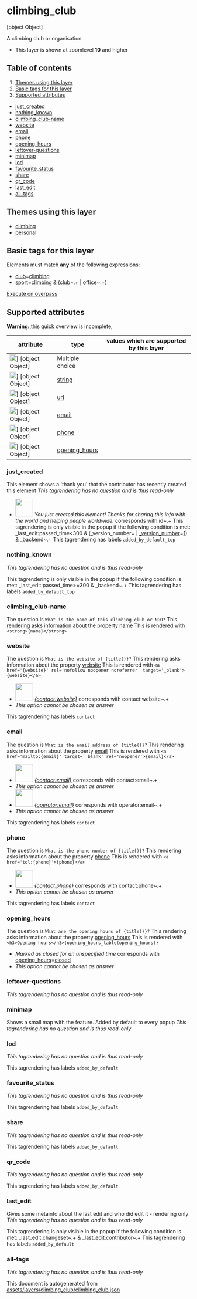 [//]: # (WARNING: this file is automatically generated. Please find the sources at the bottom and edit those sources)

# climbing_club


[object Object]

A climbing club or organisation




 - This layer is shown at zoomlevel **10** and higher
## Table of contents

1. [Themes using this layer](#themes-using-this-layer)
2. [Basic tags for this layer](#basic-tags-for-this-layer)
3. [Supported attributes](#supported-attributes)
  - [just_created](#just_created)
  - [nothing_known](#nothing_known)
  - [climbing_club-name](#climbing_club-name)
  - [website](#website)
  - [email](#email)
  - [phone](#phone)
  - [opening_hours](#opening_hours)
  - [leftover-questions](#leftover-questions)
  - [minimap](#minimap)
  - [lod](#lod)
  - [favourite_status](#favourite_status)
  - [share](#share)
  - [qr_code](#qr_code)
  - [last_edit](#last_edit)
  - [all-tags](#all-tags)

## Themes using this layer

 - [climbing](https://mapcomplete.org/climbing)
 - [personal](https://mapcomplete.org/personal)

## Basic tags for this layer

Elements must match **any** of the following expressions:

 - <a href='https://wiki.openstreetmap.org/wiki/Key:club' target='_blank'>club</a>=<a href='https://wiki.openstreetmap.org/wiki/Tag:club%3Dclimbing' target='_blank'>climbing</a>
 - <a href='https://wiki.openstreetmap.org/wiki/Key:sport' target='_blank'>sport</a>=<a href='https://wiki.openstreetmap.org/wiki/Tag:sport%3Dclimbing' target='_blank'>climbing</a> & (club~.+ | office~.+)

[Execute on overpass](http://overpass-turbo.eu/?Q=%5Bout%3Ajson%5D%5Btimeout%3A90%5D%3B%28%20%20%20%20nwr%5B%22club%22%3D%22climbing%22%5D%28%7B%7Bbbox%7D%7D%29%3B%0A%20%20%20%20nwr%5B%22sport%22%3D%22climbing%22%5D%5B%22club%22%5D%28%7B%7Bbbox%7D%7D%29%3B%0A%20%20%20%20nwr%5B%22sport%22%3D%22climbing%22%5D%5B%22office%22%5D%28%7B%7Bbbox%7D%7D%29%3B%0A%29%3Bout%20body%3B%3E%3Bout%20skel%20qt%3B)

## Supported attributes

**Warning:**,this quick overview is incomplete,

| attribute | type | values which are supported by this layer |
-----|-----|----- |
| <a target="_blank" href='https://taginfo.openstreetmap.org/keys/id#values'><img src='https://mapcomplete.org/assets/svg/statistics.svg' height='18px'></a>] [object Object] | Multiple choice |  |
| <a target="_blank" href='https://taginfo.openstreetmap.org/keys/name#values'><img src='https://mapcomplete.org/assets/svg/statistics.svg' height='18px'></a>] [object Object] | [string](../SpecialInputElements.md#string) |  |
| <a target="_blank" href='https://taginfo.openstreetmap.org/keys/website#values'><img src='https://mapcomplete.org/assets/svg/statistics.svg' height='18px'></a>] [object Object] | [url](../SpecialInputElements.md#url) |  |
| <a target="_blank" href='https://taginfo.openstreetmap.org/keys/email#values'><img src='https://mapcomplete.org/assets/svg/statistics.svg' height='18px'></a>] [object Object] | [email](../SpecialInputElements.md#email) |  |
| <a target="_blank" href='https://taginfo.openstreetmap.org/keys/phone#values'><img src='https://mapcomplete.org/assets/svg/statistics.svg' height='18px'></a>] [object Object] | [phone](../SpecialInputElements.md#phone) |  |
| <a target="_blank" href='https://taginfo.openstreetmap.org/keys/opening_hours#values'><img src='https://mapcomplete.org/assets/svg/statistics.svg' height='18px'></a>] [object Object] | [opening_hours](../SpecialInputElements.md#opening_hours) |  |




### just_created
This element shows a 'thank you' that the contributor has recently created this element
_This tagrendering has no question and is thus read-only_

 - <img src='https://raw.githubusercontent.com/pietervdvn/MapComplete/develop/./assets/svg/party.svg' style='width: 3rem; height: 3rem'> *You just created this element! Thanks for sharing this info with the world and helping people worldwide.* corresponds with id~.+
This tagrendering is only visible in the popup if the following condition is met: _last_edit:passed_time<300 & (_version_number= | <a href='https://wiki.openstreetmap.org/wiki/Key:_version_number' target='_blank'>_version_number</a>=<a href='https://wiki.openstreetmap.org/wiki/Tag:_version_number%3D1' target='_blank'>1</a>) & _backend~.+
This tagrendering has labels 
`added_by_default_top`

### nothing_known

_This tagrendering has no question and is thus read-only_


This tagrendering is only visible in the popup if the following condition is met: _last_edit:passed_time>=300 & _backend~.+
This tagrendering has labels 
`added_by_default_top`

### climbing_club-name

The question is `What is the name of this climbing club or NGO?`
This rendering asks information about the property 
[name](https://wiki.openstreetmap.org/wiki/Key:name)
This is rendered with `<strong>{name}</strong>`




### website

The question is `What is the website of {title()}?`
This rendering asks information about the property 
[website](https://wiki.openstreetmap.org/wiki/Key:website)
This is rendered with `<a href='{website}' rel='nofollow noopener noreferrer' target='_blank'>{website}</a>`
 - <img src='https://raw.githubusercontent.com/pietervdvn/MapComplete/develop/./assets/layers/icons/website.svg' style='width: 3rem; height: 3rem'> *<a href='{contact:website}' rel='nofollow noopener noreferrer' target='_blank'>{contact:website}</a>* corresponds with contact:website~.+
 - _This option cannot be chosen as answer_

This tagrendering has labels 
`contact`

### email

The question is `What is the email address of {title()}?`
This rendering asks information about the property 
[email](https://wiki.openstreetmap.org/wiki/Key:email)
This is rendered with `<a href='mailto:{email}' target='_blank' rel='noopener'>{email}</a>`
 - <img src='https://raw.githubusercontent.com/pietervdvn/MapComplete/develop/./assets/svg/envelope.svg' style='width: 3rem; height: 3rem'> *<a href='mailto:{contact:email}' target='_blank' rel='noopener'>{contact:email}</a>* corresponds with contact:email~.+
 - _This option cannot be chosen as answer_
 - <img src='https://raw.githubusercontent.com/pietervdvn/MapComplete/develop/./assets/svg/envelope.svg' style='width: 3rem; height: 3rem'> *<a href='mailto:{operator:email}' target='_blank' rel='noopener'>{operator:email}</a>* corresponds with operator:email~.+
 - _This option cannot be chosen as answer_

This tagrendering has labels 
`contact`

### phone

The question is `What is the phone number of {title()}?`
This rendering asks information about the property 
[phone](https://wiki.openstreetmap.org/wiki/Key:phone)
This is rendered with `<a href='tel:{phone}'>{phone}</a>`
 - <img src='https://raw.githubusercontent.com/pietervdvn/MapComplete/develop/./assets/layers/questions/phone.svg' style='width: 3rem; height: 3rem'> *<a href='tel:{contact:phone}'>{contact:phone}</a>* corresponds with contact:phone~.+
 - _This option cannot be chosen as answer_

This tagrendering has labels 
`contact`

### opening_hours

The question is `What are the opening hours of {title()}?`
This rendering asks information about the property 
[opening_hours](https://wiki.openstreetmap.org/wiki/Key:opening_hours)
This is rendered with `<h3>Opening hours</h3>{opening_hours_table(opening_hours)}`
 -  *Marked as closed for an unspecified time* corresponds with <a href='https://wiki.openstreetmap.org/wiki/Key:opening_hours' target='_blank'>opening_hours</a>=<a href='https://wiki.openstreetmap.org/wiki/Tag:opening_hours%3Dclosed' target='_blank'>closed</a>
 - _This option cannot be chosen as answer_



### leftover-questions

_This tagrendering has no question and is thus read-only_





### minimap
Shows a small map with the feature. Added by default to every popup
_This tagrendering has no question and is thus read-only_





### lod

_This tagrendering has no question and is thus read-only_



This tagrendering has labels 
`added_by_default`

### favourite_status

_This tagrendering has no question and is thus read-only_



This tagrendering has labels 
`added_by_default`

### share

_This tagrendering has no question and is thus read-only_



This tagrendering has labels 
`added_by_default`

### qr_code

_This tagrendering has no question and is thus read-only_



This tagrendering has labels 
`added_by_default`

### last_edit
Gives some metainfo about the last edit and who did edit it - rendering only
_This tagrendering has no question and is thus read-only_


This tagrendering is only visible in the popup if the following condition is met: _last_edit:changeset~.+ & _last_edit:contributor~.+
This tagrendering has labels 
`added_by_default`

### all-tags

_This tagrendering has no question and is thus read-only_





This document is autogenerated from [assets/layers/climbing_club/climbing_club.json](https://github.com/pietervdvn/MapComplete/blob/develop/assets/layers/climbing_club/climbing_club.json)
